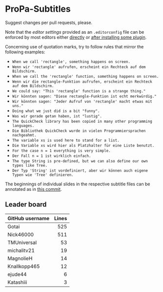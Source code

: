 # ProPa-Subtitles

Suggest changes per pull requests, please.

Note that the *editor settings* provided as an `.editorconfig` file can be enforced by most editors either [directly](https://editorconfig.org/#pre-installed) or [after installing some plugin](https://editorconfig.org/#download).

Concerning use of quotation marks, try to follow rules that mirror the following examples:

- `When we call 'rectangle', something happens on screen.`
- `Wenn wir 'rectangle' aufrufen, erscheint ein Rechteck auf dem Bildschirm.`
- `When we call the 'rectangle' function, something happens on screen.`
- `Wenn wir die rectangle-Funktion aufrufen, erscheint ein Rechteck auf dem Bildschirm.`
- `We could say: "This 'rectangle' function is a strange thing."`
- `Wir könnten sagen: "Diese rectangle-Funktion ist echt merkwürdig."`
- `Wir könnten sagen: "Jeder Aufruf von 'rectangle' macht etwas mit uns."`
- `Doing what we just did is a bit "funny".`
- `Was wir gerade getan haben, ist "lustig".`
- `The QuickCheck library has been copied in many other programming languages.`
- `Die Bibliothek QuickCheck wurde in vielen Programmiersprachen nachgeahmt.`
- `The variable xs is used here to stand for a list.`
- `Die Variable xs wird hier als Platzhalter für eine Liste benutzt.`
- `For the case n = 1 everything is very simple.`
- `Der Fall n = 1 ist wirklich einfach.`
- `The type String is pre-defined, but we can also define our own types like Tree.`
- `Der Typ 'String' ist vordefiniert, aber wir können auch eigene Typen wie 'Tree' definieren.`

The beginnings of individual slides in the respective subtitle files can be annotated as in [this commit](https://github.com/fmidue/ProPa-Subtitles/commit/3f216c790cff243715c61ea989c09c4ecf1fed3f).

## Leader board

| GitHub username | Lines |
| :-- | --: |
| Gotai | 525 |
| Nick46000 | 511 |
| TMUniversal | 53 |
| michalitv21 | 19 |
| MagnolieH | 14 |
| Knallkopp465 | 12 |
| ejude44 | 6 |
| Katashiii | 3 |
